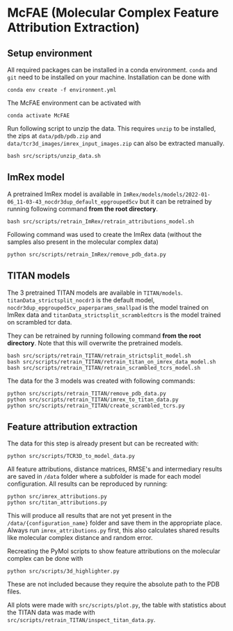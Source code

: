 # McFAE (Molecular Complex Feature Attribution Extraction)

## Setup environment

All required packages can be installed in a conda environment. `conda` and `git` need to be installed on your machine.
Installation can be done with

    conda env create -f environment.yml

The McFAE environment can be activated with

    conda activate McFAE

Run following script to unzip the data. This requires `unzip` to be installed, the zips at `data/pdb/pdb.zip`
and `data/tcr3d_images/imrex_input_images.zip` can also be extracted manually.

    bash src/scripts/unzip_data.sh

## ImRex model

A pretrained ImRex model is available in `ImRex/models/models/2022-01-06_11-03-43_nocdr3dup_default_epgrouped5cv`
but it can be retrained by running following command **from the root directory**.

    bash src/scripts/retrain_ImRex/retrain_attributions_model.sh

Following command was used to create the ImRex data (without the samples also present in the molecular complex data)

    python src/scripts/retrain_ImRex/remove_pdb_data.py

## TITAN models

The 3 pretrained TITAN models are available in `TITAN/models`. `titanData_strictsplit_nocdr3` is the default
model, `nocdr3dup_epgrouped5cv_paperparams_smallpad` is the model trained on ImRex data
and `titanData_strictsplit_scrambledtcrs` is the model trained on scrambled tcr data.

They can be retrained by running following command **from the root directory**. Note that this will overwrite the
pretrained models.

    bash src/scripts/retrain_TITAN/retrain_strictsplit_model.sh
    bash src/scripts/retrain_TITAN/retrain_titan_on_imrex_data_model.sh
    bash src/scripts/retrain_TITAN/retrain_scrambled_tcrs_model.sh

The data for the 3 models was created with following commands:

    python src/scripts/retrain_TITAN/remove_pdb_data.py
    python src/scripts/retrain_TITAN/imrex_to_titan_data.py
    python src/scripts/retrain_TITAN/create_scrambled_tcrs.py

## Feature attribution extraction

The data for this step is already present but can be recreated with:

    python src/scripts/TCR3D_to_model_data.py

All feature attributions, distance matrices, RMSE's and intermediary results are saved in  `/data`
folder where a subfolder is made for each model configuration. All results can be reproduced by running:

    python src/imrex_attributions.py
    python src/titan_attributions.py

This will produce all results that are not yet present in the `/data/{configuration_name}` folder and save them in the
appropriate place. Always run `imrex_attributions.py` first, this also calculates shared results like molecular complex
distance and random error.

Recreating the PyMol scripts to show feature attributions on the molecular complex can be done with

    python src/scripts/3d_highlighter.py

These are not included because they require the absolute path to the PDB files.

All plots were made with `src/scripts/plot.py`, the table with statistics about the TITAN data was made
with `src/scripts/retrain_TITAN/inspect_titan_data.py`.
